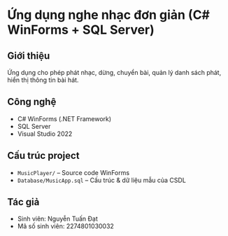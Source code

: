 # Ứng dụng nghe nhạc đơn giản (C# WinForms + SQL Server)

## Giới thiệu
Ứng dụng cho phép phát nhạc, dừng, chuyển bài, quản lý danh sách phát, hiển thị thông tin bài hát.

## Công nghệ
- C# WinForms (.NET Framework)
- SQL Server
- Visual Studio 2022

## Cấu trúc project
- `MusicPlayer/` – Source code WinForms
- `Database/MusicApp.sql` – Cấu trúc & dữ liệu mẫu của CSDL

## Tác giả
- Sinh viên: Nguyễn Tuấn Đạt
- Mã số sinh viên: 2274801030032
